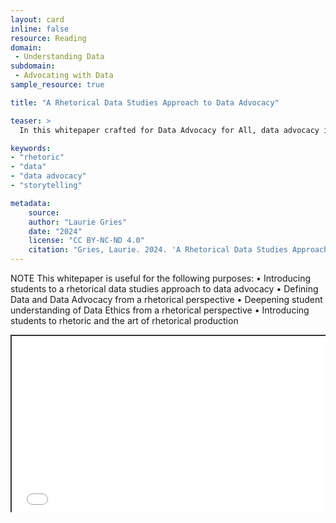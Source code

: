 ```yaml
---
layout: card
inline: false
resource: Reading
domain: 
 - Understanding Data
subdomain:
 - Advocating with Data
sample_resource: true

title: "A Rhetorical Data Studies Approach to Data Advocacy"

teaser: >
  In this whitepaper crafted for Data Advocacy for All, data advocacy is defined and explained as a deeply rhetorical and ethical action while rhetorical data studies is forwarded as a critical and constructive framework for helping students learn how to ethically collect, process, and deploy data alongside narratives and other rhetorical strategies. 

keywords:
- "rhetoric"
- "data"
- "data advocacy"
- "storytelling"

metadata:
    source:
    author: "Laurie Gries"
    date: "2024"
    license: "CC BY-NC-ND 4.0" 
    citation: "Gries, Laurie. 2024. 'A Rhetorical Data Studies Approach to Data Advocacy.' Data Advocacy for All. University of Colorado Boulder." 
---
```


NOTE 
This whitepaper is useful for the following purposes:
•	Introducing students to a rhetorical data studies approach to data advocacy
•	Defining Data and Data Advocacy from a rhetorical perspective
•	Deepening student understanding of Data Ethics from a rhetorical perspective
•	Introducing students to rhetoric and the art of rhetorical production

<div style="position: relative; padding-bottom: 56.25%; height: 0; overflow: hidden;"><iframe src="../assets/pdf/A Rhetorical Data Studies Approach to Data Advocacy.docx (1).pdf" width="100%" title="A Rhetorical Data Studies Approach to Data Advocacy" style="border:2px #323639 solid; position: absolute; top: 0; left: 0; right: 0; bottom: 0; height: 100%; max-width: 100%;"></iframe></div>
